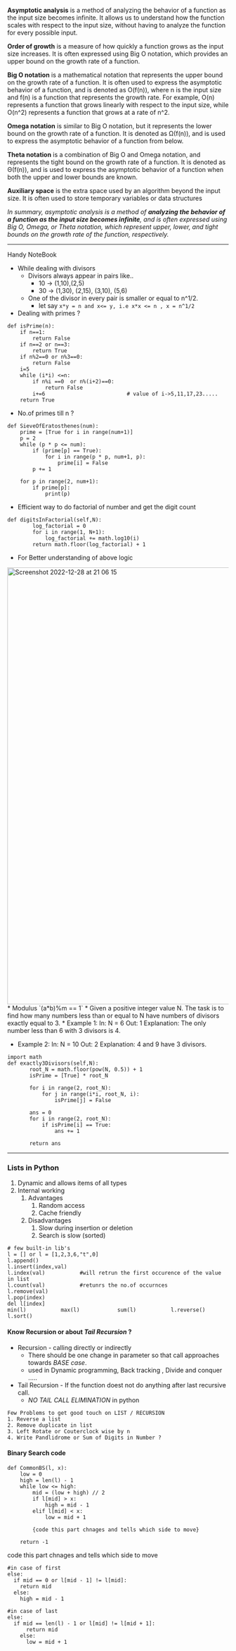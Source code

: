 **Asymptotic analysis** is a method of analyzing the behavior of a function as the input size becomes infinite. It allows us to understand how the function scales with respect to the input size, without having to analyze the function for every possible input.

**Order of growth** is a measure of how quickly a function grows as the input size increases. It is often expressed using Big O notation, which provides an upper bound on the growth rate of a function.

**Big O notation** is a mathematical notation that represents the upper bound on the growth rate of a function. It is often used to express the asymptotic behavior of a function, and is denoted as O(f(n)), where n is the input size and f(n) is a function that represents the growth rate. For example, O(n) represents a function that grows linearly with respect to the input size, while O(n^2) represents a function that grows at a rate of n^2.

**Omega notation** is similar to Big O notation, but it represents the lower bound on the growth rate of a function. It is denoted as Ω(f(n)), and is used to express the asymptotic behavior of a function from below.

**Theta notation** is a combination of Big O and Omega notation, and represents the tight bound on the growth rate of a function. It is denoted as Θ(f(n)), and is used to express the asymptotic behavior of a function when both the upper and lower bounds are known.

**Auxiliary space** is the extra space used by an algorithm beyond the input size. It is often used to store temporary variables or data structures

*In summary, asymptotic analysis is a method of **analyzing the behavior of a function as the input size becomes infinite**, and is often expressed using Big O, Omega, or Theta notation, which represent upper, lower, and tight bounds on the growth rate of the function, respectively.*

---
Handy NoteBook
* While dealing with divisors
  * Divisors always appear in pairs like.. 
    * 10 -> (1,10),(2,5)
    * 30 -> (1,30), (2,15), (3,10), (5,6)
  * One of the divisor in every pair is smaller or equal to n^1/2.
    * let say `x*y = n and x<= y, i.e x*x <= n , x = n^1/2`
* Dealing with primes ?
```commandline
def isPrime(n):
	if n==1:
		return False
	if n==2 or n==3:
		return True
	if n%2==0 or n%3==0:
		return False
	i=5
	while (i*i) <=n:
		if n%i ==0  or n%(i+2)==0:
			return False
		i+=6                          # value of i->5,11,17,23.....
	return True
```
* No.of primes till n ?
```commandline
def SieveOfEratosthenes(num):
	prime = [True for i in range(num+1)]
	p = 2
	while (p * p <= num):
		if (prime[p] == True):
			for i in range(p * p, num+1, p):
				prime[i] = False
		p += 1

	for p in range(2, num+1):
		if prime[p]:
			print(p)
```
* Efficient way to do factorial of number and get the digit count
```
def digitsInFactorial(self,N):
        log_factorial = 0
        for i in range(1, N+1):
            log_factorial += math.log10(i)
        return math.floor(log_factorial) + 1
```
* For Better understanding of above logic
<img width="992" alt="Screenshot 2022-12-28 at 21 06 15" src="https://user-images.githubusercontent.com/45511185/209836123-c809f7e0-4e97-473a-a146-d4292e2d1e20.png">
* Modulus `(a*b)%m == 1`
* Given a positive integer value N. The task is to find how many numbers less than or equal to N have numbers of divisors exactly equal to 3.
  * Example 1:
  In:
  N = 6
  Out: 1
  Explanation: The only number less than 6 with 
  3 divisors is 4.
  
  * Example 2:
In:
N = 10
Out: 2
Explanation: 4 and 9 have 3 divisors.
```commandline
import math
def exactly3Divisors(self,N):
       root_N = math.floor(pow(N, 0.5)) + 1
       isPrime = [True] * root_N
       
       for i in range(2, root_N):
           for j in range(i*i, root_N, i):
               isPrime[j] = False
               
       ans = 0    
       for i in range(2, root_N):
           if isPrime[i] == True:
               ans += 1
               
       return ans
```
---
### Lists in Python
1. Dynamic and allows items of all types
2. Internal working
   1. Advantages
      1. Random access
      2. Cache friendly
   2. Disadvantages
      1. Slow during insertion or deletion
      2. Search is slow (sorted)
```commandline
# few built-in lib's
l = [] or l = [1,2,3,6,"t",0]
l.append()
l.insert(index,val)
l.index(val)           #will retrun the first occurence of the value in list
l.count(val)           #retunrs the no.of occurnces
l.remove(val)
l.pop(index)
del l[index]
min(l)           max(l)            sum(l)           l.reverse()           l.sort()
```
#### Know Recursion or about _Tail Recursion_ ?
* Recursion - calling directly or indirectly
  * There should be one change in parameter so that call approaches towards _BASE case_.
  * used in Dynamic programming, Back tracking , Divide and conquer .....
* Tail Recursion - If the function doest not do anything after last recursive call.
  *  _NO TAIL CALL ELIMINATION_  in python
```commandline
Few Problems to get good touch on LIST / RECURSION
1. Reverse a list 
2. Remove duplicate in list
3. Left Rotate or Couterclock wise by n
4. Write Pandlidrome or Sum of Digits in Number ?
```

#### Binary Search code

```
def CommonBS(l, x):
    low = 0
    high = len(l) - 1
    while low <= high:
        mid = (low + high) // 2
        if l[mid] > x:
            high = mid - 1
        elif l[mid] < x:
            low = mid + 1

        {code this part chnages and tells which side to move}  
        
    return -1
```

code this part chnages and tells which side to move
```
#in case of first
else:            
  if mid == 0 or l[mid - 1] != l[mid]:
    return mid
  else:
    high = mid - 1

#in case of last
else:
  if mid == len(l) - 1 or l[mid] != l[mid + 1]:
      return mid
    else:
      low = mid + 1
```
